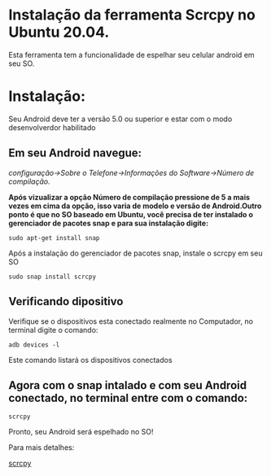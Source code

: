 # Instalação da ferramenta Scrcpy no Ubuntu 20.04.

Esta ferramenta tem a funcionalidade de espelhar seu celular android em seu SO. 


# Instalação:


Seu Android deve ter a versão 5.0 ou superior e estar com o modo desenvolverdor habilitado

## Em seu Android navegue:

*configuração->Sobre o Telefone->Informações do Software->Número de compilação.*

**Após vizualizar a opção Número de compilação pressione de 5 a mais vezes em cima da opção, isso varia de modelo 
e versão de Android.Outro ponto 
é que no SO baseado em Ubuntu, você precisa de ter instalado o gerenciador de pacotes snap e para sua 
instalação digite:**

`sudo apt-get install snap`

Após a instalação do gerenciador de pacotes snap, instale o scrcpy em seu SO

`sudo snap install scrcpy`

## Verificando dipositivo

Verifique se o dispositivos esta conectado realmente no Computador, no terminal digite  o comando:

`adb devices -l`

Este comando listará os dispositivos conectados

## Agora com o snap intalado e com seu Android conectado, no terminal entre com o comando:

`scrcpy`

Pronto, seu Android será espelhado no SO!

Para mais detalhes:

[scrcpy](https://github.com/Genymobile/scrcpy)
